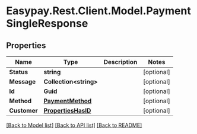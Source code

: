 # Easypay.Rest.Client.Model.PaymentSingleResponse
## Properties

Name | Type | Description | Notes
------------ | ------------- | ------------- | -------------
**Status** | **string** |  | [optional] 
**Message** | **Collection&lt;string&gt;** |  | [optional] 
**Id** | **Guid** |  | [optional] 
**Method** | [**PaymentMethod**](PaymentMethod.md) |  | [optional] 
**Customer** | [**PropertiesHasID**](PropertiesHasID.md) |  | [optional] 

[[Back to Model list]](../README.md#documentation-for-models) [[Back to API list]](../README.md#documentation-for-api-endpoints) [[Back to README]](../README.md)

